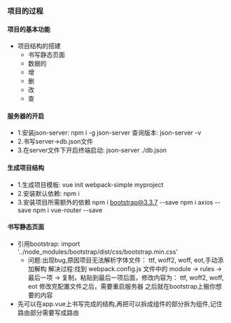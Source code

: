 ### 项目的过程
#### 项目的基本功能
+ 项目结构的搭建
  - 书写静态页面
  - 数据的
  - 增
  - 删
  - 改
  - 查


#### 服务器的开启
+ 1.安装json-server: npm i -g json-server 查询版本: json-server -v
+ 2.书写server->db.json文件
+ 3.在server文件下开启终端启动: json-server ./db.json

#### 生成项目结构
+ 1.生成项目模板: vue init webpack-simple myproject
+ 2.安装默认依赖: npm i
+ 3.安装项目所需额外的依赖 npm i bootstrap@3.3.7 --save
                         npm i axios --save
                         npm i vue-router --save

#### 书写静态页面
+ 引用bootstrap: import '../node_modules/bootstrap/dist/css/bootstrap.min.css'
  - 问题:出现bug,原因项目无法解析字体文件： ttf, woff2, woff, eot,手动添加解构
    解决过程:找到 webpack.config.js 文件中的 module -> rules -> 最后一项 -> 复制，粘贴到最后一项后面，修改内容为： ttf, woff2, woff, eot
    修改完配置文件之后，需要重启服务器
    之后就在bootstrap上搬你想要的内容
+ 先可以在app.vue上书写完成的结构,再把可以拆成组件的部分拆为组件,记住路由部分需要写成路由

